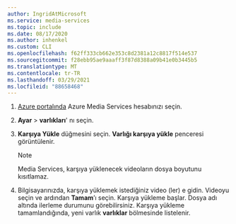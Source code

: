 ```yaml
---
author: IngridAtMicrosoft
ms.service: media-services
ms.topic: include
ms.date: 08/17/2020
ms.author: inhenkel
ms.custom: CLI
ms.openlocfilehash: f62ff333cb662e353c8d2381a12c8817f514e537
ms.sourcegitcommit: f28ebb95ae9aaaff3f87d8388a09b41e0b3445b5
ms.translationtype: MT
ms.contentlocale: tr-TR
ms.lasthandoff: 03/29/2021
ms.locfileid: "88658468"
---
```

<!-- ### Upload files with the Azure portal -->

1. [Azure portalında](https://portal.azure.com/) Azure Media Services hesabınızı seçin.
1. **Ayar**  >  **varlıkları**' nı seçin.
1. **Karşıya Yükle** düğmesini seçin. **Varlığı karşıya yükle** penceresi görüntülenir.

   > [!NOTE]
   > Media Services, karşıya yüklenecek videoların dosya boyutunu kısıtlamaz.

1. Bilgisayarınızda, karşıya yüklemek istediğiniz video (ler) e gidin. Videoyu seçin ve ardından **Tamam**’ı seçin.  Karşıya yükleme başlar. Dosya adı altında ilerleme durumunu görebilirsiniz.  Karşıya yükleme tamamlandığında, yeni varlık **varlıklar** bölmesinde listelenir.
